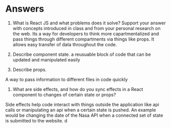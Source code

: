 # Answers

1. What is React JS and what problems does it solve? Support your answer with concepts introduced in class and from your personal research on the web.
   Its a way for developers to think more capartmentalized and pass things through different compartments via things like props. It allows easy transfer of data throughout the code.

1. Describe component state.
   a reusuable block of code that can be updated and manipulated easily

1. Describe props.

A way to pass information to different files in code quickly

1. What are side effects, and how do you sync effects in a React component to changes of certain state or props?

Side effects help code interact with things outside the application like api calls or manipulating an api when a certain state is pushed. An example would be changing the date of the Nasa API when a connected set of state is submitted to the website.
d
